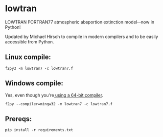 # lowtran
LOWTRAN FORTRAN77 atmospheric absportion extinction model--now in Python!

Updated by Michael Hirsch to compile in modern compilers and to be easily accessible from Python.

Linux compile:
-------------------
```
f2py3 -m lowtran7 -c lowtran7.f
```

Windows compile:
-----------------
Yes, even though you're[ using a 64-bit compiler](http://blogs.bu.edu/mhirsch/2015/04/f2py-running-fortran-code-in-python-on-windows/).
```
f2py --compiler=mingw32 -m lowtran7 -c lowtran7.f
```

Prereqs:
--------
```
pip install -r requirements.txt
```
